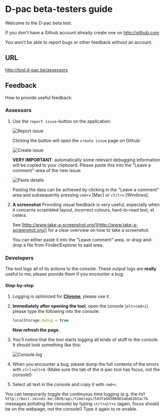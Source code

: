 # D-pac beta-testers guide

Welcome to the D-pac beta test.

If you don't have a Github account already create one on http://github.com

You won't be able to report bugs or other feedback without an account.

## URL

http://tool.d-pac.be/assessors

## Feedback

How to provide useful feedback:

### Assessors


1. Use the `report issue`-button on the application:

	![Report issue](https://www.evernote.com/shard/s59/sh/8502495f-c0a0-4e99-bc52-e20af35fd9ce/988c480e546ba2ce42e4e7a60bda55e8/res/9e0127a1-9aef-4c53-a936-c04407d09eab/skitch.png)
	
	Clicking the button will open the `create issue` page on Github:
	
	![Create issue](https://www.evernote.com/shard/s59/sh/5328c0ac-8ecd-42f0-9704-5f96c79b1d61/e86a6f6c1825f4fb75ff8753425aa0e2/res/3920c864-b009-47b4-b786-00bfb5f14266/skitch.png)
	
	**VERY IMPORTANT**: automatically some relevant debugging information will be copied to your clipboard. Please paste this into the "Leave a comment"-area of the new issue:
	
	![Paste details](https://www.evernote.com/shard/s59/sh/88b63347-2ac2-448a-8b86-175a4e71dc75/b8961ecdefc63e900355763e8f472dd5/res/61718c67-cc5e-4ce4-a899-ae26b5615174/skitch.png)
	
	Pasting the data can be achieved by clicking in the "Leave a comment" area and subsequently pressing `cmd+v` [Mac] or `ctrl+v` [Windows].

1. **A screenshot** Providing visual feedback is very useful, especially when it concerns scrambled layout, incorrect colours, hard-to-read text, et cetera.

	See [http://www.take-a-screenshot.org/](http://www.take-a-screenshot.org/) for a clear overview on how to take a screenshot.
	
	You can either paste it into the "Leave comment" area, or drag-and-drop a file from Finder/Explorer to said area.

### Developers

The tool logs all of its actions to the console. These output logs are **really** useful to me, please provide them if you encounter a bug.

#### Step-by-step

1. Logging is optimized for **[Chrome](https://www.google.com/chrome)**, please use it.
1. **Immediately after opening the tool**, open the console (`alt+cmd+i`) please type the following into the console:

	```js
	localStorage.debug = true
	```

	**Now refresh the page.**
1. You'll notice that the tool starts logging all kinds of stuff to the console. It should look something like this:
	
	![Console log](https://www.evernote.com/shard/s59/sh/e8ee868e-12e3-497a-b2c1-bcbc41a3a6d9/db621ff7137e9d0fb0b507bb5b477907/res/60f11d17-e23b-446e-b9ea-e567609a3350/skitch.png)

2. When you encounter a bug, please dump the full contents of the errors with `ctrl+alt+d`. (Make sure the tab of the d-pac tool has focus, not the console!)
1. Select all text in the console and copy it with `cmd+c`

You can temporarily toggle the continuous time logging (e.g. the `PUT http://boil.iminds.be:3020/api/timelogs/543fa94508483aba6202ac7b` messages polluting the console) by typing `ctrl+alt+s` (again, focus should be on the webpage, not the console!) Type it again to re-enable.
